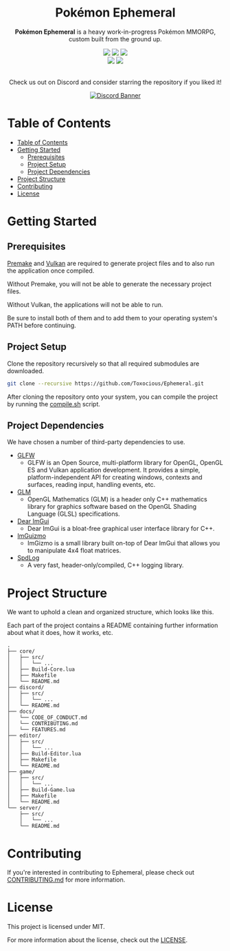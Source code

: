 <div align="center">
  <!-- <img src="./app/images/Assets/banner.png" title="Pokemon Ephemeral Logo" alt="Pokemon Ephemeral Logo" /> -->
  <h1 align="center">Pok&eacute;mon Ephemeral</h1>

  **Pok&eacute;mon Ephemeral** is a heavy work-in-progress Pok&eacute;mon MMORPG, custom built from the ground up.

  <img src="https://img.shields.io/github/issues/Toxocious/Ephemeral?style=for-the-badge&logo=appveyor" />
  <img src="https://img.shields.io/github/forks/Toxocious/Ephemeral?style=for-the-badge&logo=appveyor" />
  <img src="https://img.shields.io/github/stars/Toxocious/Ephemeral?style=for-the-badge&logo=appveyor" />
  <br />
  <img src="https://img.shields.io/github/license/Toxocious/Ephemeral?style=for-the-badge&logo=appveyor" />
  <a href="https://visitorbadge.io/status?path=https%3A%2F%2Fgithub.com%2FToxocious%Ephemeral">
    <img src="https://api.visitorbadge.io/api/visitors?path=https%3A%2F%2Fgithub.com%2FToxocious%Ephemeral&countColor=%2337d67a" />
  </a>
  <br /><br />

  Check us out on Discord and consider starring the repository if you liked it!

  <a href="https://discord.gg/XMsJqZJJeT" target="_blank">
    <img src="https://discord.com/api/guilds/1122601344839188582/widget.png?style=banner2" alt="Discord Banner" />
  </a>
</div>



# Table of Contents
- [Table of Contents](#table-of-contents)
- [Getting Started](#getting-started)
  - [Prerequisites](#prerequisites)
  - [Project Setup](#project-setup)
  - [Project Dependencies](#project-dependencies)
- [Project Structure](#project-structure)
- [Contributing](#contributing)
- [License](#license)



# Getting Started
## Prerequisites
[Premake](https://premake.github.io/) and [Vulkan](https://www.vulkan.org/) are required to generate project files and to also run the application once compiled.

Without Premake, you will not be able to generate the necessary project files.

Without Vulkan, the applications will not be able to run.

Be sure to install both of them and to add them to your operating system's PATH before continuing.

## Project Setup
Clone the repository recursively so that all required submodules are downloaded.

```bash
git clone --recursive https://github.com/Toxocious/Ephemeral.git
```

After cloning the repository onto your system, you can compile the project by running the [compile.sh](./compile.sh) script.

## Project Dependencies
We have chosen a number of third-party dependencies to use.

- [GLFW](https://github.com/TheCherno/glfw)
  - GLFW is an Open Source, multi-platform library for OpenGL, OpenGL ES and Vulkan application development. It provides a simple, platform-independent API for creating windows, contexts and surfaces, reading input, handling events, etc.
- [GLM](https://github.com/g-truc/glm)
  - OpenGL Mathematics (GLM) is a header only C++ mathematics library for graphics software based on the OpenGL Shading Language (GLSL) specifications.
- [Dear ImGui](https://github.com/ocornut/imgui/)
  - Dear ImGui is a bloat-free graphical user interface library for C++.
- [ImGuizmo](https://github.com/thecherno/imguizmo)
  - ImGizmo is a small library built on-top of Dear ImGui that allows you to manipulate 4x4 float matrices.
- [SpdLog](https://github.com/gabime/spdlog)
  - A very fast, header-only/compiled, C++ logging library.



# Project Structure
We want to uphold a clean and organized structure, which looks like this.

Each part of the project contains a README containing further information about what it does, how it works, etc.

```
.
├── core/
│   ├── src/
│   │   └── ...
│   ├── Build-Core.lua
│   ├── Makefile
│   └── README.md
├── discord/
│   ├── src/
│   │   └── ...
│   └── README.md
├── docs/
│   └── CODE_OF_CONDUCT.md
│   └── CONTRIBUTING.md
│   └── FEATURES.md
├── editor/
│   ├── src/
│   │   └── ...
│   ├── Build-Editor.lua
│   ├── Makefile
│   └── README.md
├── game/
│   ├── src/
│   │   └── ...
│   ├── Build-Game.lua
│   ├── Makefile
│   └── README.md
└── server/
    ├── src/
    │   └── ...
    └── README.md
```



# Contributing
If you're interested in contributing to Ephemeral, please check out [CONTRIBUTING.md](docs/CONTRIBUTING.md) for more information.



# License
This project is licensed under MIT.

For more information about the license, check out the [LICENSE](LICENSE).
